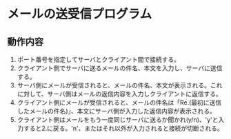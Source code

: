 # メールの送受信プログラム

## 動作内容
1. ポート番号を指定してサーバとクライアント間で接続する。
2. クライアント側でサーバに送るメールの件名、本文を入力し、サーバに送信する。
3. サーバ側にメールが受信されると、メールの件名、本文が表示される。これに対して、サーバ側はメールの返信内容を入力しクライアントに返信する。
4. クライアント側にメールが受信されると、メールの件名は「Re.(最初に送信したメールの件名)」、本文にサーバ側が入力した返信内容が表示される。
5. クライアント側はメールをもう一度同じサーバに送るか聞かれ(y/n)、'y'と入力すると2.に戻る。'n'、またはそれ以外が入力されると接続が切断される。